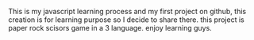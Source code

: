 This is my javascript learning process and my first project on github, this creation is for learning purpose so I decide to share there. 
this project is paper rock scisors game in a 3 language.
enjoy learning guys.
